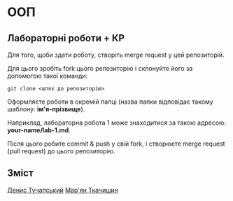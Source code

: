 # ООП

## Лабораторні роботи + КР

Для того, щоби здати роботу, створіть merge request у цей репозиторій.

Для цього зробіть fork цього репозиторію і склонуйте його за допомогою такої команди:

`git clone <шлях до репозиторію>`

Оформляєте роботи в окремій папці (назва папки відповідає такому шаблону: **ім'я-прізвище**).

Наприклад, лабораторна робота 1 може знаходитися за такою адресою: **your-name/lab-1.md**.

Після цього робите commit & push у свій fork, і створюєте merge request (pull request) до цього репозиторію.

## Зміст

[Денис Тучапський](./denys-tuchapskiy/README.md)
[Мар'ян Ткачишин](./marian-tkachyshyn/README.md)